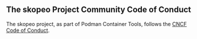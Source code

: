## The skopeo Project Community Code of Conduct

The skopeo project, as part of Podman Container Tools, follows the [CNCF Code of Conduct](https://github.com/cncf/foundation/blob/main/code-of-conduct.md).
